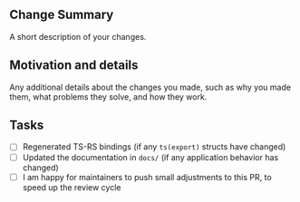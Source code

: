 ## Change Summary
A short description of your changes.

## Motivation and details
Any additional details about the changes you made, such as why you made them, what problems they solve, and how they work.

## Tasks
- [ ] Regenerated TS-RS bindings (if any `ts(export)` structs have changed)
- [ ] Updated the documentation in `docs/` (if any application behavior has changed)
- [ ] I am happy for maintainers to push small adjustments to this PR, to speed up the review cycle

